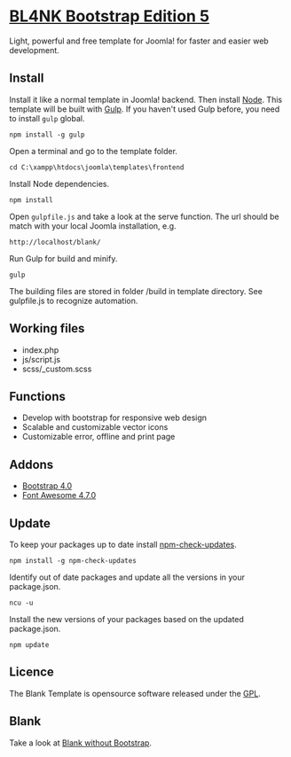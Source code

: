 # [BL4NK Bootstrap Edition 5](http://blank.vc)

Light, powerful and free template for Joomla!
for faster and easier web development.

## Install

Install it like a normal template in Joomla! backend. Then install [Node](http://nodejs.org/). This template will be built with [Gulp](http://gulpjs.com/). If you haven't used Gulp before, you need to install ``gulp`` global.

    npm install -g gulp

Open a terminal and go to the template folder.

    cd C:\xampp\htdocs\joomla\templates\frontend

Install Node dependencies.

    npm install

Open ``gulpfile.js`` and take a look at the serve function. The url should be match with your local Joomla installation, e.g.

    http://localhost/blank/

Run Gulp for build and minify.

    gulp

The building files are stored in folder /build in template directory. See gulpfile.js to recognize automation.

## Working files

* index.php
* js/script.js
* scss/\_custom.scss

## Functions

* Develop with bootstrap for responsive web design
* Scalable and customizable vector icons
* Customizable error, offline and print page

## Addons

* [Bootstrap 4.0](http://getbootstrap.com/)
* [Font Awesome 4.7.0](https://fortawesome.github.io/Font-Awesome/)

## Update

To keep your packages up to date install [npm-check-updates](https://www.npmjs.org/package/npm-check-updates).

    npm install -g npm-check-updates

Identify out of date packages and update all the versions in your package.json.

    ncu -u

Install the new versions of your packages based on the updated package.json.

    npm update

## Licence

The Blank Template is opensource software released under the [GPL](http://www.gnu.org/licenses/gpl-2.0.txt).

## Blank

Take a look at [Blank without Bootstrap](https://github.com/Bloggerschmidt/Blank).

